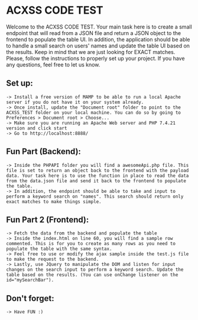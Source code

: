 # ACXSS CODE TEST
Welcome to the ACXSS CODE TEST. Your main task here is to create a small endpoint that will read from a JSON file and return a JSON object to the frontend to populate the table UI. In addition, the application should be able to handle a small search on users' names and update the table UI based on the results. Keep in mind that we are just looking for EXACT matches. Please, follow the instructions to properly set up your project. If you have any questions, feel free to let us know.

## Set up:
	-> Install a free version of MAMP to be able to run a local Apache server if you do not have it on your system already.
	-> Once install, update the "Document root" folder to point to the ACXSS_TEST folder on your local machine. You can do so by going to Preferences > Document root > Choose...
	-> Make sure you are running an Apache Web server and PHP 7.4.21 version and click start
	-> Go to http://localhost:8888/

## Fun Part (Backend):
	-> Inside the PHPAPI folder you will find a awesomeApi.php file. This file is set to return an object back to the frontend with the payload data. Your task here is to use the function in place to read the data from the data.json file and send it back to the frontend to populate the table.
	-> In addition, the endpoint should be able to take and input to perform a keyword search on "names". This search should return only exact matches to make things simple.

## Fun Part 2 (Frontend):
	-> Fetch the data from the backend and populate the table
	-> Inside the index.html on line 60, you will find a sample row commented. This is for you to create as many rows as you need to populate the table with the same syntax.
	-> Feel free to use or modify the ajax sample inside the test.js file to make the request to the backend.
	-> Lastly, use JQuery to manipulate the DOM and listen for input changes on the search input to perform a keyword search. Update the table based on the results. (You can use onChange listener on the id="mySearchBar").


## Don't forget:
	-> Have FUN :)
